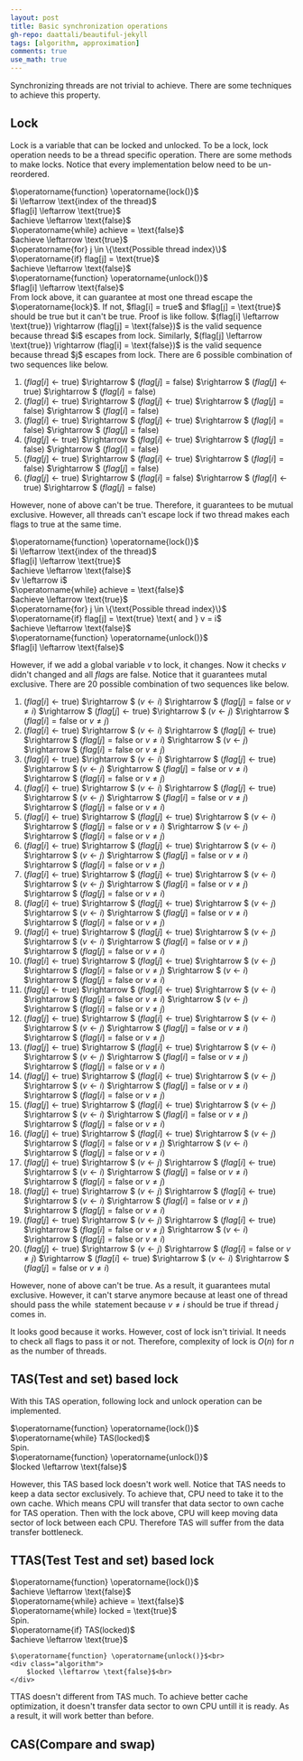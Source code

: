 ```yaml
---
layout: post
title: Basic synchronization operations
gh-repo: daattali/beautiful-jekyll
tags: [algorithm, approximation]
comments: true
use_math: true
---
```


Synchronizing threads are not trivial to achieve.
There are some techniques to achieve this property.

## Lock
Lock is a variable that can be locked and unlocked.
To be a lock, lock operation needs to be a thread specific operation.
There are some methods to make locks.
Notice that every implementation below need to be un-reordered.

<div class="algorithm">
    $\operatorname{function} \operatorname{lock()}$<br>
    <div class="algorithm">
        $i \leftarrow \text{index of the thread}$<br>
        $flag[i] \leftarrow \text{true}$<br>
        $achieve \leftarrow \text{false}$<br>
        $\operatorname{while} achieve = \text{false}$<br>
        <div class="algorithm">
            $achieve \leftarrow \text{true}$<br>
            $\operatorname{for} j \in \{\text{Possible thread index}\}$<br>
            <div class="algorithm">
                $\operatorname{if} flag[j] = \text{true}$
                <div class="algorithm">
                    $achieve \leftarrow \text{false}$
                </div>
            </div>
        </div>
    </div>
    $\operatorname{function} \operatorname{unlock()}$<br>
    <div class="algorithm">
        $flag[i] \leftarrow \text{false}$<br>
    </div>
</div>
From lock above, it can guarantee at most one thread escape the $\operatorname{lock}$.
If not, $flag[i] = true$ and $flag[j] = \text{true}$ should be true but it can't be true.
Proof is like follow.
$(flag[i] \leftarrow \text{true}) \rightarrow (flag[j] = \text{false})$ is the valid sequence because thread $i$ escapes from lock.
Similarly, $(flag[j] \leftarrow \text{true}) \rightarrow (flag[i] = \text{false})$ is the valid sequence because thread $j$ escapes from lock.
There are 6 possible combination of two sequences like below.

1. $(flag[i] \leftarrow \text{true})$ $\rightarrow $ $(flag[j] = \text{false})$ $\rightarrow $ $(flag[j] \leftarrow \text{true})$ $\rightarrow $ $(flag[i] = \text{false})$
2. $(flag[i] \leftarrow \text{true})$ $\rightarrow $ $(flag[j] \leftarrow \text{true})$ $\rightarrow $ $(flag[j] = \text{false})$ $\rightarrow $ $(flag[i] = \text{false})$
3. $(flag[i] \leftarrow \text{true})$ $\rightarrow $ $(flag[j] \leftarrow \text{true})$ $\rightarrow $ $(flag[i] = \text{false})$ $\rightarrow $ $(flag[j] = \text{false})$
4. $(flag[j] \leftarrow \text{true})$ $\rightarrow $ $(flag[i] \leftarrow \text{true})$ $\rightarrow $ $(flag[j] = \text{false})$ $\rightarrow $ $(flag[i] = \text{false})$
5. $(flag[j] \leftarrow \text{true})$ $\rightarrow $ $(flag[i] \leftarrow \text{true})$ $\rightarrow $ $(flag[i] = \text{false})$ $\rightarrow $ $(flag[j] = \text{false})$
6. $(flag[j] \leftarrow \text{true})$ $\rightarrow $ $(flag[i] = \text{false})$ $\rightarrow $ $(flag[i] \leftarrow \text{true})$ $\rightarrow $ $(flag[j] = \text{false})$

However, none of above can't be true.
Therefore, it guarantees to be mutual exclusive.
However, all threads can't escape lock if two thread makes each flags to $\text{true}$ at the same time.

<div class="algorithm">
    $\operatorname{function} \operatorname{lock()}$<br>
    <div class="algorithm">
        $i \leftarrow \text{index of the thread}$<br>
        $flag[i] \leftarrow \text{true}$<br>
        $achieve \leftarrow \text{false}$<br>
        $v \leftarrow i$<br>
        $\operatorname{while} achieve = \text{false}$<br>
        <div class="algorithm">
            $achieve \leftarrow \text{true}$<br>
            $\operatorname{for} j \in \{\text{Possible thread index}\}$<br>
            <div class="algorithm">
                $\operatorname{if} flag[j] = \text{true} \text{ and } v = i$
                <div class="algorithm">
                    $achieve \leftarrow \text{false}$
                </div>
            </div>
        </div>
    </div>
    $\operatorname{function} \operatorname{unlock()}$<br>
    <div class="algorithm">
        $flag[i] \leftarrow \text{false}$<br>
    </div>
</div>

However, if we add a global variable $v$ to lock, it changes.
Now it checks $v$ didn't changed and all $flag$s are $\text{false}$.
Notice that it guarantees mutal exclusive.
There are 20 possible combination of two sequences like below.

1. $(flag[i] \leftarrow \text{true})$ $\rightarrow $ $(v \leftarrow i)$ $\rightarrow $ $(flag[j] = \text{false}\text{ or }v \neq i)$ $\rightarrow $ $(flag[j] \leftarrow \text{true})$ $\rightarrow $ $(v \leftarrow j)$ $\rightarrow $ $(flag[i] = \text{false}\text{ or }v \neq j)$
2. $(flag[i] \leftarrow \text{true})$ $\rightarrow $ $(v \leftarrow i)$ $\rightarrow $ $(flag[j] \leftarrow \text{true})$ $\rightarrow $ $(flag[j] = \text{false}\text{ or }v \neq i)$ $\rightarrow $ $(v \leftarrow j)$ $\rightarrow $ $(flag[i] = \text{false}\text{ or }v \neq j)$
3. $(flag[i] \leftarrow \text{true})$ $\rightarrow $ $(v \leftarrow i)$ $\rightarrow $ $(flag[j] \leftarrow \text{true})$ $\rightarrow $ $(v \leftarrow j)$ $\rightarrow $ $(flag[j] = \text{false}\text{ or }v \neq i)$ $\rightarrow $ $(flag[i] = \text{false}\text{ or }v \neq j)$
4. $(flag[i] \leftarrow \text{true})$ $\rightarrow $ $(v \leftarrow i)$ $\rightarrow $ $(flag[j] \leftarrow \text{true})$ $\rightarrow $ $(v \leftarrow j)$ $\rightarrow $ $(flag[i] = \text{false}\text{ or }v \neq j)$ $\rightarrow $ $(flag[j] = \text{false}\text{ or }v \neq i)$
5. $(flag[i] \leftarrow \text{true})$ $\rightarrow $ $(flag[j] \leftarrow \text{true})$ $\rightarrow $ $(v \leftarrow i)$ $\rightarrow $ $(flag[j] = \text{false}\text{ or }v \neq i)$ $\rightarrow $ $(v \leftarrow j)$ $\rightarrow $ $(flag[i] = \text{false}\text{ or }v \neq j)$
6. $(flag[i] \leftarrow \text{true})$ $\rightarrow $ $(flag[j] \leftarrow \text{true})$ $\rightarrow $ $(v \leftarrow i)$ $\rightarrow $ $(v \leftarrow j)$ $\rightarrow $ $(flag[j] = \text{false}\text{ or }v \neq i)$ $\rightarrow $ $(flag[i] = \text{false}\text{ or }v \neq j)$
7. $(flag[i] \leftarrow \text{true})$ $\rightarrow $ $(flag[j] \leftarrow \text{true})$ $\rightarrow $ $(v \leftarrow i)$ $\rightarrow $ $(v \leftarrow j)$ $\rightarrow $ $(flag[i] = \text{false}\text{ or }v \neq j)$ $\rightarrow $ $(flag[j] = \text{false}\text{ or }v \neq i)$
8. $(flag[i] \leftarrow \text{true})$ $\rightarrow $ $(flag[j] \leftarrow \text{true})$ $\rightarrow $ $(v \leftarrow j)$ $\rightarrow $ $(v \leftarrow i)$ $\rightarrow $ $(flag[j] = \text{false}\text{ or }v \neq i)$ $\rightarrow $ $(flag[i] = \text{false}\text{ or }v \neq j)$
9. $(flag[i] \leftarrow \text{true})$ $\rightarrow $ $(flag[j] \leftarrow \text{true})$ $\rightarrow $ $(v \leftarrow j)$ $\rightarrow $ $(v \leftarrow i)$ $\rightarrow $ $(flag[i] = \text{false}\text{ or }v \neq j)$ $\rightarrow $ $(flag[j] = \text{false}\text{ or }v \neq i)$
10. $(flag[i] \leftarrow \text{true})$ $\rightarrow $ $(flag[j] \leftarrow \text{true})$ $\rightarrow $ $(v \leftarrow j)$ $\rightarrow $ $(flag[i] = \text{false}\text{ or }v \neq j)$ $\rightarrow $ $(v \leftarrow i)$ $\rightarrow $ $(flag[j] = \text{false}\text{ or }v \neq i)$
11. $(flag[j] \leftarrow \text{true})$ $\rightarrow $ $(flag[i] \leftarrow \text{true})$ $\rightarrow $ $(v \leftarrow i)$ $\rightarrow $ $(flag[j] = \text{false}\text{ or }v \neq i)$ $\rightarrow $ $(v \leftarrow j)$ $\rightarrow $ $(flag[i] = \text{false}\text{ or }v \neq j)$
12. $(flag[j] \leftarrow \text{true})$ $\rightarrow $ $(flag[i] \leftarrow \text{true})$ $\rightarrow $ $(v \leftarrow i)$ $\rightarrow $ $(v \leftarrow j)$ $\rightarrow $ $(flag[j] = \text{false}\text{ or }v \neq i)$ $\rightarrow $ $(flag[i] = \text{false}\text{ or }v \neq j)$
13. $(flag[j] \leftarrow \text{true})$ $\rightarrow $ $(flag[i] \leftarrow \text{true})$ $\rightarrow $ $(v \leftarrow i)$ $\rightarrow $ $(v \leftarrow j)$ $\rightarrow $ $(flag[i] = \text{false}\text{ or }v \neq j)$ $\rightarrow $ $(flag[j] = \text{false}\text{ or }v \neq i)$
14. $(flag[j] \leftarrow \text{true})$ $\rightarrow $ $(flag[i] \leftarrow \text{true})$ $\rightarrow $ $(v \leftarrow j)$ $\rightarrow $ $(v \leftarrow i)$ $\rightarrow $ $(flag[j] = \text{false}\text{ or }v \neq i)$ $\rightarrow $ $(flag[i] = \text{false}\text{ or }v \neq j)$
15. $(flag[j] \leftarrow \text{true})$ $\rightarrow $ $(flag[i] \leftarrow \text{true})$ $\rightarrow $ $(v \leftarrow j)$ $\rightarrow $ $(v \leftarrow i)$ $\rightarrow $ $(flag[i] = \text{false}\text{ or }v \neq j)$ $\rightarrow $ $(flag[j] = \text{false}\text{ or }v \neq i)$
16. $(flag[j] \leftarrow \text{true})$ $\rightarrow $ $(flag[i] \leftarrow \text{true})$ $\rightarrow $ $(v \leftarrow j)$ $\rightarrow $ $(flag[i] = \text{false}\text{ or }v \neq j)$ $\rightarrow $ $(v \leftarrow i)$ $\rightarrow $ $(flag[j] = \text{false}\text{ or }v \neq i)$
17. $(flag[j] \leftarrow \text{true})$ $\rightarrow $ $(v \leftarrow j)$ $\rightarrow $ $(flag[i] \leftarrow \text{true})$ $\rightarrow $ $(v \leftarrow i)$ $\rightarrow $ $(flag[j] = \text{false}\text{ or }v \neq i)$ $\rightarrow $ $(flag[i] = \text{false}\text{ or }v \neq j)$
18. $(flag[j] \leftarrow \text{true})$ $\rightarrow $ $(v \leftarrow j)$ $\rightarrow $ $(flag[i] \leftarrow \text{true})$ $\rightarrow $ $(v \leftarrow i)$ $\rightarrow $ $(flag[i] = \text{false}\text{ or }v \neq j)$ $\rightarrow $ $(flag[j] = \text{false}\text{ or }v \neq i)$
19. $(flag[j] \leftarrow \text{true})$ $\rightarrow $ $(v \leftarrow j)$ $\rightarrow $ $(flag[i] \leftarrow \text{true})$ $\rightarrow $ $(flag[i] = \text{false}\text{ or }v \neq j)$ $\rightarrow $ $(v \leftarrow i)$ $\rightarrow $ $(flag[j] = \text{false}\text{ or }v \neq i)$
20. $(flag[j] \leftarrow \text{true})$ $\rightarrow $ $(v \leftarrow j)$ $\rightarrow $ $(flag[i] = \text{false}\text{ or }v \neq j)$ $\rightarrow $ $(flag[i] \leftarrow \text{true})$ $\rightarrow $ $(v \leftarrow i)$ $\rightarrow $ $(flag[j] = \text{false}\text{ or }v \neq i)$

However, none of above can't be true.
As a result, it guarantees mutal exclusive.
However, it can't starve anymore because at least one of thread should pass the $\operatorname{while}$ statement because $v \neq i$ should be true if thread $j$ comes in.

It looks good because it works.
However, cost of lock isn't tirivial.
It needs to check all flags to pass it or not.
Therefore, complexity of lock is $O(n)$ for $n$ as the number of threads. 

## TAS(Test and set) based lock

With this TAS operation, following lock and unlock operation can be implemented.

<div class="algorithm">
    $\operatorname{function} \operatorname{lock()}$<br>
    <div class="algorithm">
        $\operatorname{while} TAS(locked)$<br>
        <div class="algorithm">
            Spin.<br>
        </div>
    </div>
    $\operatorname{function} \operatorname{unlock()}$<br>
    <div class="algorithm">
        $locked \leftarrow \text{false}$<br>
    </div>
</div>

However, this TAS based lock doesn't work well.
Notice that TAS needs to keep a data sector exclusively.
To achieve that, CPU need to take it to the own cache.
Which means CPU will transfer that data sector to own cache for TAS operation.
Then with the lock above, CPU will keep moving data sector of lock between each CPU.
Therefore TAS will suffer from the data transfer bottleneck.

## TTAS(Test Test and set) based lock

<div class="algorithm">
    $\operatorname{function} \operatorname{lock()}$<br>
    <div class="algorithm">
        $achieve \leftarrow \text{false}$<br>
        $\operatorname{while} achieve = \text{false}$<br>
        <div class="algorithm">
            $\operatorname{while} locked = \text{true}$<br>
            <div class="algorithm">
                Spin.<br>
            </div>
            $\operatorname{if} TAS(locked)$<br>
            <div class="algorithm">
                $achieve \leftarrow \text{true}$
            </div>
        </div>
    </div>

    $\operatorname{function} \operatorname{unlock()}$<br>
    <div class="algorithm">
        $locked \leftarrow \text{false}$<br>
    </div>
</div>

TTAS doesn't different from TAS much.
To achieve better cache optimization, it doesn't transfer data sector to own CPU untill it is ready.
As a result, it will work better than before.

## CAS(Compare and swap)
